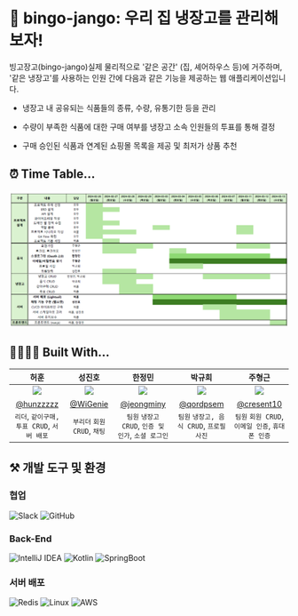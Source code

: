 # 🧊 bingo-jango: 우리 집 냉장고를 관리해보자!

빙고장고(bingo-jango)실제 물리적으로 '같은 공간' (집, 셰어하우스 등)에 거주하며, '같은 냉장고'를 사용하는 인원 간에 다음과 같은 기능을 제공하는 웹 애플리케이션입니다.

 - 냉장고 내 공유되는 식품들의 종류, 수량, 유통기한 등을 관리


 - 수량이 부족한 식품에 대한 구매 여부를 냉장고 소속 인원들의 투표를 통해 결정


 - 구매 승인된 식품과 연계된 쇼핑몰 목록을 제공 및 최저가 상품 추천

## ⏰ Time Table...

![](.github/images/lawn-240313.png)

## 👨‍👩‍👧‍👦 Built With...
|                             허훈                             |                            성진호                             |                            한정민                             |                            박규희                             |                            주형근                             |
|:----------------------------------------------------------:|:----------------------------------------------------------:|:----------------------------------------------------------:|:----------------------------------------------------------:|:----------------------------------------------------------:|
| ![](https://avatars.githubusercontent.com/u/152062846?v=4) | ![](https://avatars.githubusercontent.com/u/151836318?v=4) | ![](https://avatars.githubusercontent.com/u/149580488?v=4) | ![](https://avatars.githubusercontent.com/u/152257506?v=4) | ![](https://avatars.githubusercontent.com/u/152126338?v=4) |
|          [@hunzzzzz](https://github.com/hunzzzzz)          |           [@WiGenie](https://github.com/WiGenie)           |         [@jeongminy](https://github.com/jeongminy)         |          [@qordpsem](https://github.com/qordpsem)          |         [@cresent10](https://github.com/cresent10)         |
|               `리더`, `같이구매, 투표 CRUD`, `서버 배포`               |                   `부리더` `회원 CRUD`, `채팅`                    |            `팀원` `냉장고 CRUD`, `인증 및 인가`, `소셜 로그인`            |               `팀원` `냉장고, 음식 CRUD`, `프로필 사진`                |             `팀원` `회원 CRUD`, `이메일 인증`, `휴대폰 인증`             |

## ⚒️ 개발 도구 및 환경

### 협업
![Slack](https://img.shields.io/badge/Slack-4A154B?style=for-the-badge&logo=slack&logoColor=white)
![GitHub](https://img.shields.io/badge/github-%23121011.svg?style=for-the-badge&logo=github&logoColor=white)

### Back-End
![IntelliJ IDEA](https://img.shields.io/badge/IntelliJIDEA-000000.svg?style=for-the-badge&logo=intellij-idea&logoColor=white)
![Kotlin](https://img.shields.io/badge/kotlin-%237F52FF.svg?style=for-the-badge&logo=kotlin&logoColor=white)
![SpringBoot](https://img.shields.io/badge/springboot-%236DB33F.svg?style=for-the-badge&logo=spring&logoColor=white)

### 서버 배포
![Redis](https://img.shields.io/badge/redis-%23DD0031.svg?style=for-the-badge&logo=redis&logoColor=white)
![Linux](https://img.shields.io/badge/Linux-FCC624?style=for-the-badge&logo=linux&logoColor=black)
![AWS](https://img.shields.io/badge/AWS-%23FF9900.svg?style=for-the-badge&logo=amazon-aws&logoColor=white)